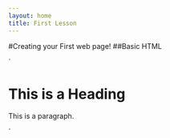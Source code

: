 ```yaml
---
layout: home
title: First Lesson
---
```

#Creating your First web page!
##Basic HTML

<!DOCTYPE html>
<html>
<head>
<title>Page Title</title>
</head>
<body>

`<h1>This is a Heading</h1>
<p>This is a paragraph.</p>

</body>
</html>
`